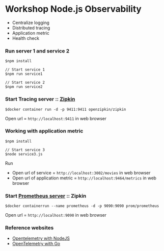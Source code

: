 # Workshop Node.js Observability
* Centralize logging
* Distributed tracing
* Application metric
* Health check

### Run server 1 and service 2
```
$npm install

// Start service 1
$npm run service1

// Start service 2
$npm run service2
```
### Start Tracing server :: [Zipkin](https://zipkin.io/)
```
$docker container run -d -p 9411:9411 openzipkin/zipkin
```

Open url = `http://localhost:9411` in web browser


### Working with application metric
```
$npm install

// Start service 3
$node service3.js
```
Run
* Open url of service = `http://localhost:3002/movies` in web browser
* Open url of application metric = `http://localhost:9464/metrics` in web browser


### Start [Prometheus server](https://prometheus.io/) :: Zipkin
```
$docker containerrun --name prometheus -d -p 9090:9090 prom/prometheus
```

Open url = `http://localhost:9090` in web browser

### Reference websites
* [Opentelemetry with NodeJS](https://opentelemetry.io/docs/instrumentation/js/getting-started/nodejs/)
* [OpenTelemetry with Go](https://opentelemetry.io/docs/instrumentation/go/)

